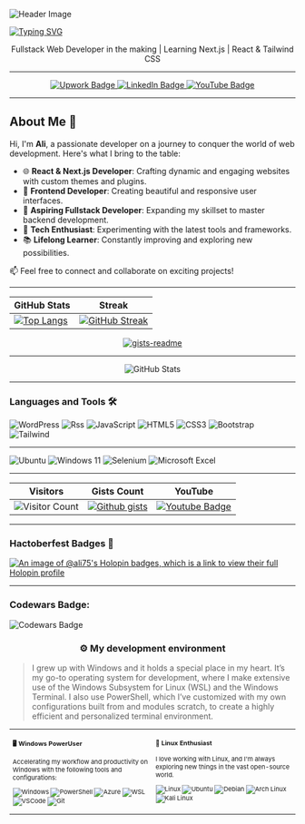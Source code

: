 ![Header Image](https://user-images.githubusercontent.com/90936436/226840038-7d4d0d3b-a59c-494f-ac44-840c36312889.svg)

[![Typing SVG](https://readme-typing-svg.demolab.com?font=Fira+Code&size=30&pause=1000&center=true&width=435&lines=Hello+Guys+!;I'm+Ali;Let's+Follow+Each+Other;Happy+Coding+)](https://git.io/typing-svg)

<div align="center">
  <p>Fullstack Web Developer in the making | Learning Next.js | React & Tailwind CSS </p>
</div>

---

<div id="header" align="center">
  <div id="badges">
    <a href="https://www.upwork.com/services/product/development-it-a-complete-responsive-wordpress-website-1674858364275707904?ref=project_share&tier=0">
      <img src="https://img.shields.io/badge/UpWork-6FDA44?style=for-the-badge&logo=Upwork&logoColor=white" alt="Upwork Badge"/>
    </a>
    <a href="https://www.linkedin.com/in/ali-akbar-khan-693776163">
      <img src="https://img.shields.io/badge/LinkedIn-blue?style=for-the-badge&logo=linkedin&logoColor=white" alt="LinkedIn Badge"/>
    </a>
    <a href="https://www.youtube.com/channel/UC6AiDug1ad_Lul2XV0c_aAg">
      <img src="https://img.shields.io/badge/YouTube-red?style=for-the-badge&logo=youtube&logoColor=white" alt="YouTube Badge"/>
    </a>
  </div>
</div>

---

## About Me 👋

Hi, I'm **Ali**, a passionate developer on a journey to conquer the world of web development. Here's what I bring to the table:

- 🌐 **React & Next.js Developer**: Crafting dynamic and engaging websites with custom themes and plugins.
- 🚀 **Frontend Developer**: Creating beautiful and responsive user interfaces.
- 🌟 **Aspiring Fullstack Developer**: Expanding my skillset to master backend development.
- 🔧 **Tech Enthusiast**: Experimenting with the latest tools and frameworks.
- 📚 **Lifelong Learner**: Constantly improving and exploring new possibilities.

📫 Feel free to connect and collaborate on exciting projects!

---

<div align="center">
  
| GitHub Stats | Streak |
| ------------ | ------ |
| [![Top Langs](https://github-readme-stats.vercel.app/api/top-langs/?username=ali-e-n&layout=compact&theme=dark)](https://github.com/ali-e-n) | [![GitHub Streak](http://github-readme-streak-stats.herokuapp.com?user=ali-e-n&theme=dark&background=000000)](https://git.io/streak-stats) |

[![gists-readme](https://gists-readme.yizack.com/api?user=ali-e-n&title=My+Gists&n=30&theme=dark)](https://gist.github.com/ali-e-n)

---

![GitHub Stats](https://github-readme-stats.vercel.app/api?username=ali-e-n&show_icons=true&theme=dark)

</div>

---

### Languages and Tools 🛠️

<div>
  
![WordPress](https://img.shields.io/badge/WordPress-%23117AC9.svg?style=for-the-badge&logo=WordPress&logoColor=white)
![Rss](https://img.shields.io/badge/rss-F88900?style=for-the-badge&logo=rss&logoColor=white)
![JavaScript](https://img.shields.io/badge/java-%23ED8B00.svg?style=for-the-badge&logo=openjdk&logoColor=white)
![HTML5](https://img.shields.io/badge/html5-%23E34F26.svg?style=for-the-badge&logo=html5&logoColor=white)
![CSS3](https://img.shields.io/badge/css3-%231572B6.svg?style=for-the-badge&logo=css3&logoColor=white)
![Bootstrap](https://img.shields.io/badge/bootstrap-%238511FA.svg?style=for-the-badge&logo=bootstrap&logoColor=white)
![Tailwind](https://img.shields.io/badge/bootstrap-%238511FA.svg?style=for-the-badge&logo=tailwind&logoColor=white)

---

![Ubuntu](https://img.shields.io/badge/Ubuntu-E95420?style=for-the-badge&logo=ubuntu&logoColor=white)
![Windows 11](https://img.shields.io/badge/Windows%2011-%230079d5.svg?style=for-the-badge&logo=Windows%2011&logoColor=white)
![Selenium](https://img.shields.io/badge/-selenium-%43B02A?style=for-the-badge&logo=selenium&logoColor=white)
![Microsoft Excel](https://img.shields.io/badge/Microsoft_Excel-217346?style=for-the-badge&logo=microsoft-excel&logoColor=white)

</div>

---

<div align="center">

| Visitors | Gists Count | YouTube |
| -------- | ----------- | ------- |
| ![Visitor Count](https://profile-counter.glitch.me/{ali-e-n}/count.svg) | [![Github gists](https://gist-count.vercel.app/api?username=ali-e-n)](https://gist.github.com/ali-e-n) | [![Youtube Badge](https://img.shields.io/badge/YouTube-red?style=for-the-badge&logo=youtube&logoColor=white)](https://www.youtube.com/channel/UC4ZY1JKm3nuqX3XcCf9l0xQ/featured) |

</div>

---

### Hactoberfest Badges 🎉

[![An image of @ali75's Holopin badges, which is a link to view their full Holopin profile](https://holopin.me/ali75)](https://holopin.io/@ali75)

---

### Codewars Badge:

![Codewars Badge](https://www.codewars.com/users/Alio175/badges/large)

### <p align="center">⚙️ My development environment </p>

> I grew up with Windows and it holds a special place in my heart. It’s my go-to operating system for development, where I make extensive use of the Windows Subsystem for Linux (WSL) and the Windows Terminal. I also use PowerShell, which I’ve customized with my own configurations built from and modules scratch, to create a highly efficient and personalized terminal environment.

<div class="table-devenvironment">
  <table style="font-size: 11px">
  <tr>
  <td valign="top" width="50%">

#### 🖥️ Windows PowerUser

Accelerating my workflow and productivity on Windows with the following tools and configurations:

![Windows](https://img.shields.io/badge/-Windows-0078D6?style=flat&logo=windows&logoColor=white)
![PowerShell](https://img.shields.io/badge/-PowerShell-5391FE?style=flat&logo=powershell&logoColor=white)
![Azure](https://img.shields.io/badge/-Azure-0078D4?style=flat&logo=microsoft-azure&logoColor=white)
![WSL](https://img.shields.io/badge/-WSL-0D1117?style=flat&logo=windows-subsystem-for-linux&logoColor=FCC624)
![VSCode](https://img.shields.io/badge/-Visual%20Studio%20Code-007ACC?style=flat&logo=visual-studio-code&logoColor=white)
![Git](https://img.shields.io/badge/-Git-F05032?style=flat&logo=git&logoColor=white)

  </td>
  <td valign="top" width="50%">

#### 🐧 Linux Enthusiast

I love working with Linux, and I'm always exploring new things in the vast open-source world.

![Linux](https://img.shields.io/badge/-Linux-000000?style=flat&logo=linux&logoColor=FCC624)
![Ubuntu](https://img.shields.io/badge/-Ubuntu-E95420?style=flat&logo=ubuntu&logoColor=white)
![Debian](https://img.shields.io/badge/-Debian-A81D33?style=flat&logo=debian&logoColor=white)
![Arch Linux](https://img.shields.io/badge/-Arch%20Linux-1793D1?style=flat&logo=arch-linux&logoColor=white)
![Kali Linux](https://img.shields.io/badge/-Kali%20Linux-557C94?style=flat&logo=kali-linux&logoColor=white)

  </td>
  </tr>
  </table>
</div>

